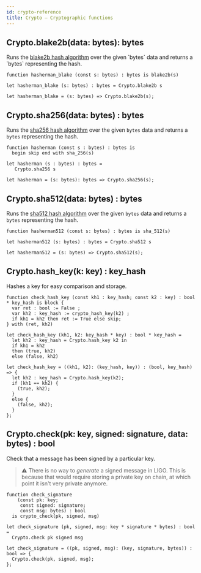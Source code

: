 ```yaml
---
id: crypto-reference
title: Crypto — Cryptographic functions
---
```


## Crypto.blake2b(data: bytes): bytes

Runs the [blake2b hash algorithm](https://en.wikipedia.org/wiki/BLAKE_(hash_function)#BLAKE2)
over the given `bytes` data and returns a `bytes` representing the hash.

<!--DOCUSAURUS_CODE_TABS-->

<!--PascaLIGO-->

```pascaligo
function hasherman_blake (const s: bytes) : bytes is blake2b(s)
```

<!--CameLIGO-->

```cameligo
let hasherman_blake (s: bytes) : bytes = Crypto.blake2b s
```

<!--ReasonLIGO-->

```reasonligo
let hasherman_blake = (s: bytes) => Crypto.blake2b(s);
```

<!--END_DOCUSAURUS_CODE_TABS-->

## Crypto.sha256(data: bytes) : bytes

Runs the [sha256 hash algorithm](https://en.wikipedia.org/wiki/SHA-2) over the given
`bytes` data and returns a `bytes` representing the hash.

<!--DOCUSAURUS_CODE_TABS-->

<!--PascaLIGO-->
```pascaligo
function hasherman (const s : bytes) : bytes is
  begin skip end with sha_256(s)
```

<!--CameLIGO-->
```cameligo
let hasherman (s : bytes) : bytes =
   Crypto.sha256 s
```

<!--ReasonLIGO-->
```reasonligo
let hasherman = (s: bytes): bytes => Crypto.sha256(s);
```

<!--END_DOCUSAURUS_CODE_TABS-->

## Crypto.sha512(data: bytes) : bytes

Runs the [sha512 hash algorithm](https://en.wikipedia.org/wiki/SHA-2) over the given
`bytes` data and returns a `bytes` representing the hash.

<!--DOCUSAURUS_CODE_TABS-->

<!--PascaLIGO-->

```pascaligo
function hasherman512 (const s: bytes) : bytes is sha_512(s)
```

<!--CameLIGO-->

```cameligo
let hasherman512 (s: bytes) : bytes = Crypto.sha512 s
```

<!--ReasonLIGO-->

```reasonligo
let hasherman512 = (s: bytes) => Crypto.sha512(s);
```

<!--END_DOCUSAURUS_CODE_TABS-->

## Crypto.hash_key(k: key) : key_hash

Hashes a key for easy comparison and storage.

<!--DOCUSAURUS_CODE_TABS-->

<!--PascaLIGO-->
```pascaligo
function check_hash_key (const kh1 : key_hash; const k2 : key) : bool * key_hash is block {
  var ret : bool := False ;
  var kh2 : key_hash := crypto_hash_key(k2) ;
  if kh1 = kh2 then ret := True else skip; 
} with (ret, kh2)
```

<!--CameLIGO-->
```cameligo
let check_hash_key (kh1, k2: key_hash * key) : bool * key_hash =
  let kh2 : key_hash = Crypto.hash_key k2 in
  if kh1 = kh2
  then (true, kh2)
  else (false, kh2)
```

<!--ReasonLIGO-->
```reasonligo
let check_hash_key = ((kh1, k2): (key_hash, key)) : (bool, key_hash) => {
  let kh2 : key_hash = Crypto.hash_key(k2);
  if (kh1 == kh2) {
    (true, kh2);
  }
  else {
    (false, kh2);
  }
};
```

<!--END_DOCUSAURUS_CODE_TABS-->

## Crypto.check(pk: key, signed: signature, data: bytes) : bool

Check that a message has been signed by a particular key.

> ⚠️ There is no way to *generate* a signed message in LIGO. This is because that would require storing a private key on chain, at which point it isn't very private anymore.

<!--DOCUSAURUS_CODE_TABS-->

<!--PascaLIGO-->
```pascaligo
function check_signature
    (const pk: key;
     const signed: signature;
     const msg: bytes) : bool
  is crypto_check(pk, signed, msg)
```

<!--CameLIGO-->
```cameligo
let check_signature (pk, signed, msg: key * signature * bytes) : bool =
  Crypto.check pk signed msg
```

<!--ReasonLIGO-->
```reasonligo
let check_signature = ((pk, signed, msg): (key, signature, bytes)) : bool => {
  Crypto.check(pk, signed, msg);
};
```

<!--END_DOCUSAURUS_CODE_TABS-->
